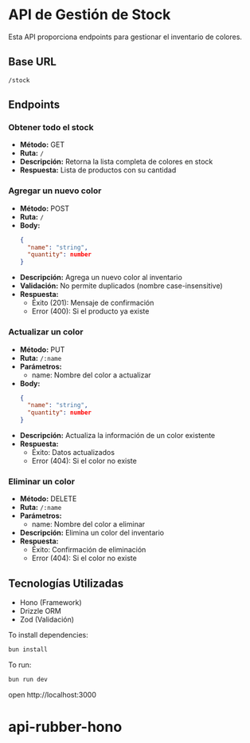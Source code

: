 # API de Gestión de Stock

Esta API proporciona endpoints para gestionar el inventario de colores.

## Base URL
`/stock`

## Endpoints

### Obtener todo el stock
- **Método:** GET
- **Ruta:** `/`
- **Descripción:** Retorna la lista completa de colores en stock
- **Respuesta:** Lista de productos con su cantidad

### Agregar un nuevo color
- **Método:** POST
- **Ruta:** `/`
- **Body:**
  ```json
  {
    "name": "string",
    "quantity": number
  }
  ```
- **Descripción:** Agrega un nuevo color al inventario
- **Validación:** No permite duplicados (nombre case-insensitive)
- **Respuesta:** 
  - Éxito (201): Mensaje de confirmación
  - Error (400): Si el producto ya existe

### Actualizar un color
- **Método:** PUT
- **Ruta:** `/:name`
- **Parámetros:** 
  - name: Nombre del color a actualizar
- **Body:**
  ```json
  {
    "name": "string",
    "quantity": number
  }
  ```
- **Descripción:** Actualiza la información de un color existente
- **Respuesta:**
  - Éxito: Datos actualizados
  - Error (404): Si el color no existe

### Eliminar un color
- **Método:** DELETE
- **Ruta:** `/:name`
- **Parámetros:**
  - name: Nombre del color a eliminar
- **Descripción:** Elimina un color del inventario
- **Respuesta:**
  - Éxito: Confirmación de eliminación
  - Error (404): Si el color no existe

## Tecnologías Utilizadas
- Hono (Framework)
- Drizzle ORM
- Zod (Validación)

To install dependencies:
```sh
bun install
```

To run:
```sh
bun run dev
```

open http://localhost:3000
# api-rubber-hono
